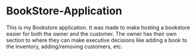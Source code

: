 # BookStore-Application

This is my Bookstore application. It was made to make hosting a bookstore easier for both the owner and the customer. The owner has their own section to 
where they can make executive decisions like adding a book to the inventory, adding/removing customers, etc.
